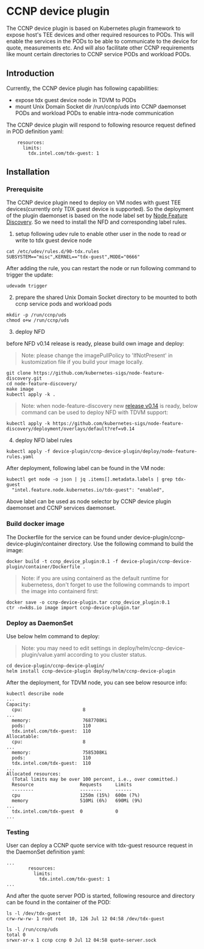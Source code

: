 # CCNP device plugin

The CCNP device plugin is based on Kubernetes plugin framework to expose host's TEE devices and other required resources to PODs.
This will enable the services in the PODs to be able to communicate to the device for quote, measurements etc.
And will also facilitate other CCNP requirements like mount certain directories to CCNP service PODs and workload PODs.

## Introduction

Currently, the CCNP device plugin has following capabilities:
- expose tdx guest device node in TDVM to PODs
- mount Unix Domain Socket dir /run/ccnp/uds into CCNP daemonset PODs and workload PODs to enable intra-node communication

The CCNP device plugin will respond to following resource request defined in POD definition yaml:
```
    resources:
      limits:
        tdx.intel.com/tdx-guest: 1    
```

## Installation

### Prerequisite
The CCNP device plugin need to deploy on VM nodes with guest TEE devices(currently only TDX guest device is supported). So the deployment
of the plugin daemonset is based on the node label set by [Node Feature Discovery](https://github.com/kubernetes-sigs/node-feature-discovery/).
So we need to install the NFD and corresponding label rules.

1. setup following udev rule to enable other user in the node to read or write to tdx guest device node
```
cat /etc/udev/rules.d/90-tdx.rules
SUBSYSTEM=="misc",KERNEL=="tdx-guest",MODE="0666"

```
After adding the rule, you can restart the node or run following command to trigger the update:
```
udevadm trigger
```

2. prepare the shared Unix Domain Socket directory to be mounted to both ccnp service pods and workload pods
```
mkdir -p /run/ccnp/uds
chmod o+w /run/ccnp/uds
```

3. deploy NFD

before NFD v0.14 release is ready, please build own image and deploy:
> Note: please change the imagePullPolicy to 'IfNotPresent' in kustomization file if you build your image locally.
```
git clone https://github.com/kubernetes-sigs/node-feature-discovery.git
cd node-feature-discovery/
make image
kubectl apply -k .
```

> Note: when node-feature-discovery new [release v0.14](https://github.com/kubernetes-sigs/node-feature-discovery/issues/1250) is ready, below command can be used to deploy NFD with TDVM support:

```
kubectl apply -k https://github.com/kubernetes-sigs/node-feature-discovery/deployment/overlays/default?ref=v0.14
```

4. deploy NFD label rules
```
kubectl apply -f device-plugin/ccnp-device-plugin/deploy/node-feature-rules.yaml
```

After deployment, following label can be found in the VM node:
```
kubectl get node -o json | jq .items[].metadata.labels | grep tdx-guest
  "intel.feature.node.kubernetes.io/tdx-guest": "enabled",
```
Above label can be used as node selector by CCNP device plugin daemonset and CCNP services daemonset.


### Build docker image
The Dockerfile for the service can be found under device-plugin/ccnp-device-plugin/container directory. 
Use the following command to build the image:
```
docker build -t ccnp_device_plugin:0.1 -f device-plugin/ccnp-device-plugin/container/Dockerfile .
```

> Note: if you are using containerd as the default runtime for kubernetess, don't forget to use the following commands to import the image into containerd first:
```
docker save -o ccnp-device-plugin.tar ccnp_device_plugin:0.1
ctr -n=k8s.io image import ccnp-device-plugin.tar
```

### Deploy as DaemonSet
Use below helm command to deploy:
> Note: you may need to edit settings in deploy/helm/ccnp-device-plugin/value.yaml according to you cluster status.
```
cd device-plugin/ccnp-device-plugin/
helm install ccnp-device-plugin deploy/helm/ccnp-device-plugin

```

After the deployment, for TDVM node, you can see below resource info:
```
kubectl describe node 
...
Capacity:
  cpu:                      8
...
  memory:                   7687708Ki
  pods:                     110
  tdx.intel.com/tdx-guest:  110
Allocatable:
  cpu:                      8
...
  memory:                   7585308Ki
  pods:                     110
  tdx.intel.com/tdx-guest:  110
...
Allocated resources:
  (Total limits may be over 100 percent, i.e., over committed.)
  Resource                 Requests     Limits
  --------                 --------     ------
  cpu                      1250m (15%)  600m (7%)
  memory                   510Mi (6%)   690Mi (9%)
...
  tdx.intel.com/tdx-guest  0            0
...
```

### Testing
User can deploy a CCNP quote service with tdx-guest resource request in the DaemonSet definition yaml:
```
...
        resources:
          limits:
            tdx.intel.com/tdx-guest: 1
...
```

And after the quote server POD is started, following resource and directory can be found in the container of the POD:
```
ls -l /dev/tdx-guest
crw-rw-rw- 1 root root 10, 126 Jul 12 04:58 /dev/tdx-guest

ls -l /run/ccnp/uds
total 0
srwxr-xr-x 1 ccnp ccnp 0 Jul 12 04:58 quote-server.sock
```